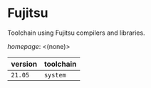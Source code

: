 # Fujitsu

Toolchain using Fujitsu compilers and libraries.

*homepage*: <(none)>

version | toolchain
--------|----------
``21.05`` | ``system``
